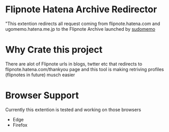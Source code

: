 # Flipnote Hatena Archive Redirector
"This extention redirects all request coming from flipnote.hatena.com and ugomemo.hatena.me.jp to the Flipnote Archive launched by [sudomemo](https://www.sudomemo.net)

# Why Crate this project
There are alot of Flipnote urls in blogs, twtter etc that redirects to flipnote.hatena.com/thankyou page and this tool is making retriving profiles (flipnotes in future) musch easier

# Browser Support
Currently this extention is tested and working on those browsers

* Edge
* Firefox
